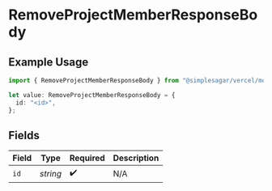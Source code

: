 # RemoveProjectMemberResponseBody

## Example Usage

```typescript
import { RemoveProjectMemberResponseBody } from "@simplesagar/vercel/models/removeprojectmemberop.js";

let value: RemoveProjectMemberResponseBody = {
  id: "<id>",
};
```

## Fields

| Field              | Type               | Required           | Description        |
| ------------------ | ------------------ | ------------------ | ------------------ |
| `id`               | *string*           | :heavy_check_mark: | N/A                |